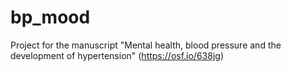 # bp_mood
Project for the manuscript "Mental health, blood pressure and the development of hypertension" (https://osf.io/638jg)
